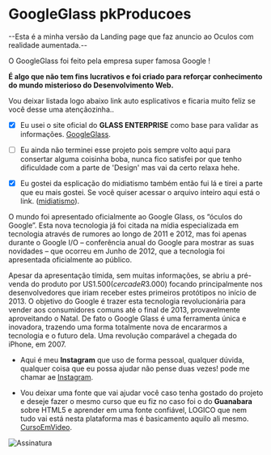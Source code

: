 # GoogleGlass pkProducoes
--Esta é a minha versão da Landing page que faz anuncio ao Oculos com realidade aumentada.--

O GoogleGlass foi feito pela empresa super famosa Google !
   
**É algo que não tem fins lucrativos e foi criado para reforçar conhecimento do mundo misterioso do Desenvolvimento Web.**

Vou deixar listada logo abaixo link auto esplicativos e ficaria muito feliz se você desse uma atençãozinha..

- [x] Eu usei o site oficial do **GLASS ENTERPRISE** como base para validar as informações. [GoogleGlass](https://www.google.com/glass/tech-specs/).

- [ ] Eu ainda não terminei esse projeto pois sempre volto aqui para consertar alguma coisinha boba, nunca fico satisfei por que tenho dificuldade com a parte de 'Design' mas vai da certo relaxa hehe.

- [x] Eu gostei da esplicação do midiatismo também então fui lá e tirei a parte que eu mais gostei. Se você quiser acessar o arquivo inteiro aqui está o link. ([midiatismo](https://www.midiatismo.com.br/vamos-falar-sobre-o-google-glass)).

O mundo foi apresentado oficialmente ao Google Glass, os “óculos do Google”. Esta nova tecnologia já foi citada na mídia especializada em tecnologia através de rumores ao longo de 2011 e 2012, mas foi apenas durante o Google I/O – conferência anual do Google para mostrar as suas novidades – que ocorreu em Junho de 2012, que a tecnologia foi apresentada oficialmente ao público.

Apesar da apresentação tímida, sem muitas informações, se abriu a pré-venda do produto por US$1.500 (cerca de R$3.000) focando principalmente nos desenvolvedores que iriam receber estes primeiros protótipos no início de 2013. O objetivo do Google é trazer esta tecnologia revolucionária para vender aos consumidores comuns até o final de 2013, provavelmente aproveitando o Natal.
De fato o Google Glass é uma ferramenta única e inovadora, trazendo uma forma totalmente nova de encararmos a tecnologia e o futuro dela. Uma revolução comparável a chegada do iPhone, em 2007.

* Aqui é meu **Instagram** que uso de forma pessoal, qualquer dúvida, qualquer coisa que eu possa ajudar não pense duas vezes! pode me chamar ae [Instagram](https://www.instagram.com/euu_pabloo/).

* Vou deixar uma fonte que vai ajudar você caso tenha gostado do projeto e deseje fazer o mesmo curso que eu fiz no caso foi o do **Guanabara** sobre HTML5 e aprender em uma fonte confiável, LOGICO que nem tudo vai está nesta plataforma mas é basicamento aquilo ali mesmo.
[CursoEmVideo](https://www.cursoemvideo.com/curso/html5/).

![Assinatura](https://user-images.githubusercontent.com/98966014/202895623-10e47c34-a8cb-4204-84ff-da275d64760d.png)

